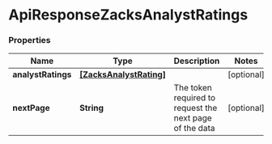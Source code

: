 # ApiResponseZacksAnalystRatings

### Properties
Name | Type | Description | Notes
------------ | ------------- | ------------- | -------------
**analystRatings** | [**[ZacksAnalystRating]**](ZacksAnalystRating.md) |  | [optional] 
**nextPage** | **String** | The token required to request the next page of the data | [optional] 



